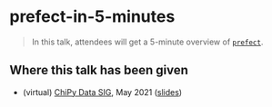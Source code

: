 # prefect-in-5-minutes

> In this talk, attendees will get a 5-minute overview of [`prefect`](https://github.com/PrefectHQ/prefect).

## Where this talk has been given

* (virtual) [ChiPy Data SIG](https://www.meetup.com/_ChiPy_/events/278137197/), May 2021 ([slides](https://docs.google.com/presentation/d/12F4qhDkA0YhB6Cf5kmlobc_UkqU1LMGRWnN5QjnGwE8/edit?usp=sharing))
